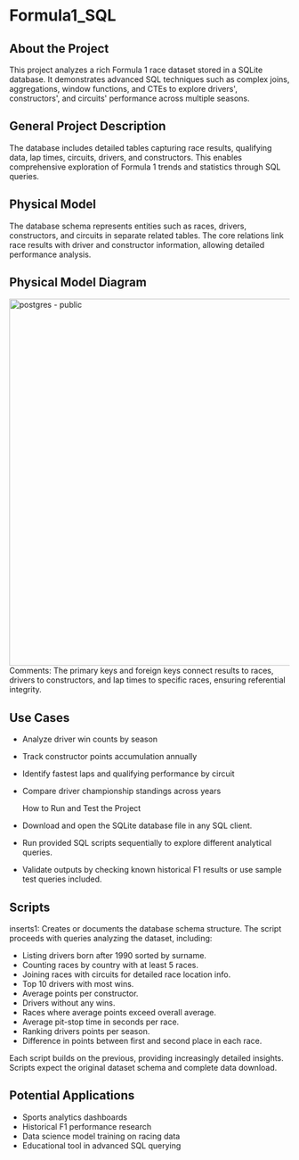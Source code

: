 # Formula1_SQL
## About the Project
This project analyzes a rich Formula 1 race dataset stored in a SQLite database. It demonstrates advanced SQL techniques such as complex joins, aggregations, window functions, and CTEs to explore drivers', constructors', and circuits' performance across multiple seasons.

## General Project Description
The database includes detailed tables capturing race results, qualifying data, lap times, circuits, drivers, and constructors. This enables comprehensive exploration of Formula 1 trends and statistics through SQL queries.

## Physical Model
The database schema represents entities such as races, drivers, constructors, and circuits in separate related tables. The core relations link race results with driver and constructor information, allowing detailed performance analysis.

## Physical Model Diagram
<img width="863" height="658" alt="postgres - public" src="https://github.com/user-attachments/assets/c9eaab5a-d7b1-4e63-83bd-bc567368f566" />
Comments: The primary keys and foreign keys connect results to races, drivers to constructors, and lap times to specific races, ensuring referential integrity.

## Use Cases
- Analyze driver win counts by season
- Track constructor points accumulation annually
- Identify fastest laps and qualifying performance by circuit
- Compare driver championship standings across years

  How to Run and Test the Project
- Download and open the SQLite database file in any SQL client.
- Run provided SQL scripts sequentially to explore different analytical queries.
- Validate outputs by checking known historical F1 results or use sample test queries included.


## Scripts
inserts1: Creates or documents the database schema structure.
The script proceeds with queries analyzing the dataset, including:
- Listing drivers born after 1990 sorted by surname.
- Counting races by country with at least 5 races.
- Joining races with circuits for detailed race location info.
- Top 10 drivers with most wins.
- Average points per constructor.
- Drivers without any wins.
- Races where average points exceed overall average.
- Average pit-stop time in seconds per race.
- Ranking drivers points per season.
- Difference in points between first and second place in each race.

Each script builds on the previous, providing increasingly detailed insights. Scripts expect the original dataset schema and complete data download.

## Potential Applications
- Sports analytics dashboards
- Historical F1 performance research
- Data science model training on racing data
- Educational tool in advanced SQL querying
